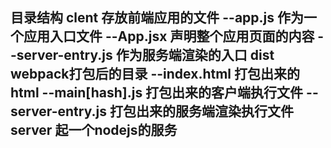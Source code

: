 目录结构
clent 存放前端应用的文件
  --app.js  作为一个应用入口文件
  --App.jsx 声明整个应用页面的内容
  --server-entry.js 作为服务端渲染的入口
dist  webpack打包后的目录
  --index.html 打包出来的html
  --main[hash].js 打包出来的客户端执行文件
  --server-entry.js 打包出来的服务端渲染执行文件
server  起一个nodejs的服务
  --

